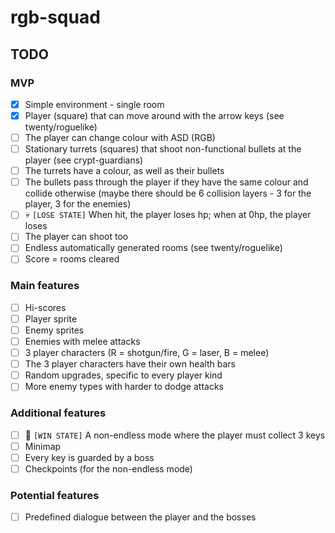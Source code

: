 # rgb-squad

## TODO

### MVP
- [x] Simple environment - single room
- [x] Player (square) that can move around with the arrow keys (see twenty/roguelike)
- [ ] The player can change colour with ASD (RGB)
- [ ] Stationary turrets (squares) that shoot non-functional bullets at the player (see crypt-guardians)
- [ ] The turrets have a colour, as well as their bullets
- [ ] The bullets pass through the player if they have the same colour and collide otherwise (maybe there should be 6 collision layers - 3 for the player, 3 for the enemies)
- [ ] :skull: `[LOSE STATE]` When hit, the player loses hp; when at 0hp, the player loses
- [ ] The player can shoot too
- [ ] Endless automatically generated rooms (see twenty/roguelike)
- [ ] Score = rooms cleared

### Main features
- [ ] Hi-scores
- [ ] Player sprite
- [ ] Enemy sprites
- [ ] Enemies with melee attacks
- [ ] 3 player characters (R = shotgun/fire, G = laser, B = melee)
- [ ] The 3 player characters have their own health bars
- [ ] Random upgrades, specific to every player kind
- [ ] More enemy types with harder to dodge attacks

### Additional features
- [ ] :checkered_flag: `[WIN STATE]` A non-endless mode where the player must collect 3 keys
- [ ] Minimap
- [ ] Every key is guarded by a boss
- [ ] Checkpoints (for the non-endless mode)

### Potential features
- [ ] Predefined dialogue between the player and the bosses
